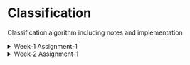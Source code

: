 # Classification
Classification algorithm including notes and implementation

<details>
<summary>Week-1 Assignment-1</summary>
<ul>  
    <li> <a href = "https://github.com/PrashanthSingaravelan/ml-classification/blob/main/Week-1%20Linear%20classifier%20and%20Logistic%20Regression/assignments/Predicting%20sentiments%20from%20product%20reviews.ipynb">
    Predicting sentiments from product reviews</a>
    </li>
</ul>        
</details>

<details>
<summary>Week-2 Assignment-1</summary>
<ul>  
    <li> <a href = "https://github.com/PrashanthSingaravelan/ml-classification/blob/main/Week-2%20Learning%20Linear%20Classifiers/assignments/assignment_1/Implementing%20Logistic%20Regression%20from%20scratch.ipynb">
    Implementing Logistic Regression from scratch</a>

<li> <a href = "https://github.com/PrashanthSingaravelan/ml-classification/blob/main/Week-2%20Learning%20Linear%20Classifiers/assignments/assignment_2/Logistic%20Regression%20with%20L2%20regularization.ipynb">    Logistic Regression with L2 regularization</a>
</li>

</ul>        
</details>
